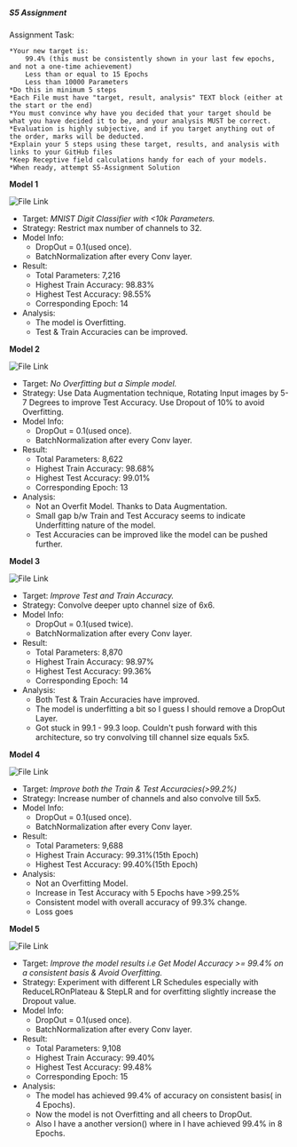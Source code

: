 ##### S5 Assignment


Assignment Task:

    *Your new target is:
        99.4% (this must be consistently shown in your last few epochs, and not a one-time achievement)
        Less than or equal to 15 Epochs
        Less than 10000 Parameters
    *Do this in minimum 5 steps
    *Each File must have "target, result, analysis" TEXT block (either at the start or the end)
    *You must convince why have you decided that your target should be what you have decided it to be, and your analysis MUST be correct. 
    *Evaluation is highly subjective, and if you target anything out of the order, marks will be deducted. 
    *Explain your 5 steps using these target, results, and analysis with links to your GitHub files
    *Keep Receptive field calculations handy for each of your models. 
    *When ready, attempt S5-Assignment Solution




**Model 1**

![File Link](https://github.com/Gilf641/EVA4/blob/master/S5/S5_Assignment_Solution1.ipynb)

* Target: *MNIST Digit Classifier with <10k Parameters.*
* Strategy: Restrict max number of channels to 32. 
* Model Info: 
	* DropOut = 0.1(used once).
	* BatchNormalization after every Conv layer.
* Result: 
	* Total Parameters: 7,216
	* Highest Train Accuracy: 98.83%
	* Highest Test Accuracy: 98.55%
	* Corresponding Epoch: 14
* Analysis:
	* The model is Overfitting. 
	* Test & Train Accuracies can be improved.
	



**Model 2**

![File Link](https://github.com/Gilf641/EVA4/blob/master/S5/S5_Assignment_Solution2.ipynb)

* Target: *No Overfitting but a Simple model.*
* Strategy: Use Data Augmentation technique, Rotating Input images by 5-7 Degrees to improve Test Accuracy. Use Dropout of 10% to avoid Overfitting.
* Model Info: 
	* DropOut = 0.1(used once).
	* BatchNormalization after every Conv layer.
* Result: 
	* Total Parameters: 8,622
	* Highest Train Accuracy: 98.68%
	* Highest Test Accuracy: 99.01%
	* Corresponding Epoch: 13
* Analysis:
	* Not an Overfit Model. Thanks to Data Augmentation. 
	* Small gap b/w Train and Test Accuracy seems to indicate Underfitting nature of the model.
	* Test Accuracies can be improved like the model can be pushed further.



**Model 3**

![File Link](https://github.com/Gilf641/EVA4/blob/master/S5/S5_Assignment_Solution3.ipynb)

* Target: *Improve Test and Train Accuracy.*
* Strategy: Convolve deeper upto channel size of 6x6.
* Model Info: 
	* DropOut = 0.1(used twice).
	* BatchNormalization after every Conv layer.
* Result: 
	* Total Parameters: 8,870 
	* Highest Train Accuracy: 98.97%
	* Highest Test Accuracy: 99.36%
	* Corresponding Epoch: 14
* Analysis:
	* Both Test & Train Accuracies have improved. 
	* The model is underfitting a bit so I guess I should remove a DropOut Layer.
	* Got stuck in 99.1 - 99.3 loop. Couldn't push forward with this architecture, so try convolving till channel size equals 5x5.


**Model 4** 

![File Link](https://github.com/Gilf641/EVA4/blob/master/S5/S5_Assignment_Solution4.ipynb)

* Target: *Improve both the Train & Test Accuracies(>99.2%)*
* Strategy: Increase number of channels and also convolve till 5x5.
* Model Info: 
	* DropOut = 0.1(used once).
	* BatchNormalization after every Conv layer.
* Result: 
	* Total Parameters: 9,688
	* Highest Train Accuracy: 99.31%(15th Epoch)
	* Highest Test Accuracy: 99.40%(15th Epoch)
* Analysis:
	* Not an Overfitting Model. 
	* Increase in Test Accuracy with 5 Epochs have >99.25%
	* Consistent model with overall accuracy of 99.3% change.
	* Loss goes  




**Model 5**

![File Link](https://github.com/Gilf641/EVA4/blob/master/S5/S5_Assignment_Solution5.ipynb)

* Target: *Improve the model results i.e Get Model Accuracy >= 99.4% on a consistent basis & Avoid Overfitting.*
* Strategy: Experiment with different LR Schedules especially with ReduceLROnPlateau & StepLR and for overfitting slightly increase the Dropout value.
* Model Info: 
	* DropOut = 0.1(used once).
	* BatchNormalization after every Conv layer.
* Result: 
	* Total Parameters: 9,108
	* Highest Train Accuracy: 99.40%
	* Highest Test Accuracy: 99.48%
	* Corresponding Epoch: 15
* Analysis:
    * The model has achieved 99.4% of accuracy on consistent basis( in 4 Epochs). 
    * Now the model is not Overfitting and all cheers to DropOut.
    * Also I have a another version() where in I have achieved 99.4% in 8 Epochs.

